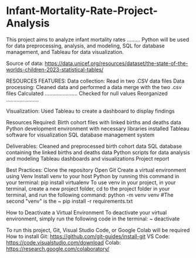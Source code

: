 # Infant-Mortality-Rate-Project-Analysis

This project aims to analyze infant mortality rates ......... Python will be used for data preprocessing, analysis, and modeling, SQL for database management, and Tableau for data visualization.

Source of data: https://data.unicef.org/resources/dataset/the-state-of-the-worlds-children-2023-statistical-tables/ 

RESOURCES
FEATURES:
Data collection: Read in two .CSV data files
Data processing: Cleaned data and performed a data merge with the two .csv files
                    Calculated ......................
                    Checked for null values
                    Reorganized ......................

Visualizatiion: Used Tableau to create a dashboard to display findings


Resources Required:
Birth cohort files with linked births and deaths data
Python development environment with necessary libraries installed
Tableau software for visualization
SQL database management system


Deliverables:
Cleaned and preprocessed birth cohort data
SQL database containing the linked births and deaths data
Python scripts for data analysis and modeling
Tableau dashboards and visualizations
Project report


Best Practices:
Clone the repository
Open Git
Create a virtual environment using Venv
Install venv to your host Python by running this command in your terminal:
 pip install virtualenv
To use venv in your project, in your terminal, create a new project folder, cd to the project folder in your terminal, and run the following command:
 python<version> -m venv venv #The second "venv" is the <virtual-environment-name>
 ~ pip install -r requirements.txt
 
How to Deactivate a Virtual Environment
To deactivate your virtual environment, simply run the following code in the terminal:
 ~ deactivate

To run this project, Git, Visual Studio Code, or Google Colab will be required
How to install Git: https://github.com/git-guides/install-git 
                VS Code: https://code.visualstudio.com/download 
                Colab: https://research.google.com/colaboratory/ 



